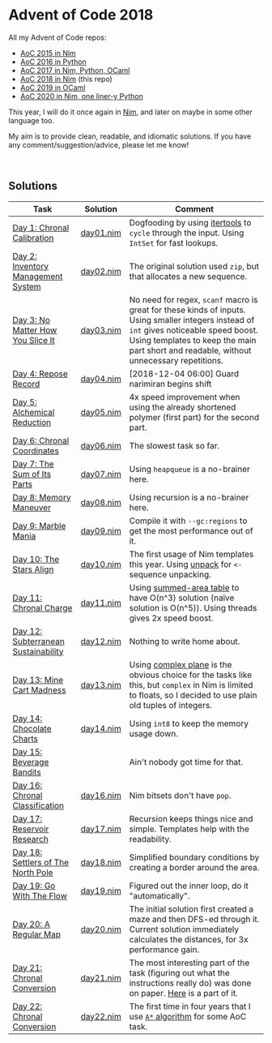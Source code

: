 # Advent of Code 2018

All my Advent of Code repos:

* [AoC 2015 in Nim](https://github.com/narimiran/advent_of_code_2015)
* [AoC 2016 in Python](https://github.com/narimiran/advent_of_code_2016)
* [AoC 2017 in Nim, Python, OCaml](https://github.com/narimiran/AdventOfCode2017)
* [AoC 2018 in Nim](https://github.com/narimiran/AdventOfCode2018) (this repo)
* [AoC 2019 in OCaml](https://github.com/narimiran/AdventOfCode2019)
* [AoC 2020 in Nim, one liner-y Python](https://github.com/narimiran/AdventOfCode2020)

This year, I will do it once again in [Nim](https://nim-lang.org/), and later on maybe in some other language too.

My aim is to provide clean, readable, and idiomatic solutions.
If you have any comment/suggestion/advice, please let me know!


&nbsp;


## Solutions

Task                                                                        | Solution                   | Comment
---                                                                         | ---                        | ---
[Day 1: Chronal Calibration](https://adventofcode.com/2018/day/1)           | [day01.nim](nim/day01.nim) | Dogfooding by using [itertools](https://github.com/narimiran/itertools) to `cycle` through the input. Using `IntSet` for fast lookups.
[Day 2: Inventory Management System](https://adventofcode.com/2018/day/2)   | [day02.nim](nim/day02.nim) | The original solution used `zip`, but that allocates a new sequence.
[Day 3: No Matter How You Slice It](https://adventofcode.com/2018/day/3)    | [day03.nim](nim/day03.nim) | No need for regex, `scanf` macro is great for these kinds of inputs. Using smaller integers instead of `int` gives noticeable speed boost. Using templates to keep the main part short and readable, without unnecessary repetitions.
[Day 4: Repose Record](https://adventofcode.com/2018/day/4)                 | [day04.nim](nim/day04.nim) | [2018-12-04 06:00] Guard narimiran begins shift
[Day 5: Alchemical Reduction](https://adventofcode.com/2018/day/5)          | [day05.nim](nim/day05.nim) | 4x speed improvement when using the already shortened polymer (first part) for the second part.
[Day 6: Chronal Coordinates](https://adventofcode.com/2018/day/6)           | [day06.nim](nim/day06.nim) | The slowest task so far.
[Day 7: The Sum of Its Parts](https://adventofcode.com/2018/day/7)          | [day07.nim](nim/day07.nim) | Using `heapqueue` is a no-brainer here.
[Day 8: Memory Maneuver](https://adventofcode.com/2018/day/8)               | [day08.nim](nim/day08.nim) | Using recursion is a no-brainer here.
[Day 9: Marble Mania](https://adventofcode.com/2018/day/9)                  | [day09.nim](nim/day09.nim) | Compile it with `--gc:regions` to get the most performance out of it.
[Day 10: The Stars Align](https://adventofcode.com/2018/day/10)             | [day10.nim](nim/day10.nim) | The first usage of Nim templates this year. Using [unpack](https://github.com/technicallyagd/unpack) for `<-` sequence unpacking.
[Day 11: Chronal Charge](https://adventofcode.com/2018/day/11)              | [day11.nim](nim/day11.nim) | Using [summed-area table](https://en.wikipedia.org/wiki/Summed-area_table) to have O(n^3) solution (naïve solution is O(n^5)). Using threads gives 2x speed boost.
[Day 12: Subterranean Sustainability](https://adventofcode.com/2018/day/12) | [day12.nim](nim/day12.nim) | Nothing to write home about.
[Day 13: Mine Cart Madness](https://adventofcode.com/2018/day/13)           | [day13.nim](nim/day13.nim) | Using [complex plane](https://en.wikipedia.org/wiki/Complex_plane) is the obvious choice for the tasks like this, but `complex` in Nim is limited to floats, so I decided to use plain old tuples of integers.
[Day 14: Chocolate Charts](https://adventofcode.com/2018/day/14)            | [day14.nim](nim/day14.nim) | Using `int8` to keep the memory usage down.
[Day 15: Beverage Bandits](https://adventofcode.com/2018/day/15)            |                            | Ain't nobody got time for that.
[Day 16: Chronal Classification](https://adventofcode.com/2018/day/16)      | [day16.nim](nim/day16.nim) | Nim bitsets don't have `pop`.
[Day 17: Reservoir Research](https://adventofcode.com/2018/day/17)          | [day17.nim](nim/day17.nim) | Recursion keeps things nice and simple. Templates help with the readability.
[Day 18: Settlers of The North Pole](https://adventofcode.com/2018/day/18)  | [day18.nim](nim/day18.nim) | Simplified boundary conditions by creating a border around the area.
[Day 19: Go With The Flow](https://adventofcode.com/2018/day/19)            | [day19.nim](nim/day19.nim) | Figured out the inner loop, do it "automatically".
[Day 20: A Regular Map](https://adventofcode.com/2018/day/20)               | [day20.nim](nim/day20.nim) | The initial solution first created a maze and then DFS-ed through it. Current solution immediately calculates the distances, for 3x performance gain.
[Day 21: Chronal Conversion](https://adventofcode.com/2018/day/21)          | [day21.nim](nim/day21.nim) | The most interesting part of the task (figuring out what the instructions really do) was done on paper. [Here](inputs/21-annotated.txt) is a part of it.
[Day 22: Chronal Conversion](https://adventofcode.com/2018/day/22)          | [day22.nim](nim/day22.nim) | The first time in four years that I use [`A*` algorithm](https://www.redblobgames.com/pathfinding/a-star/introduction.html#astar) for some AoC task.

